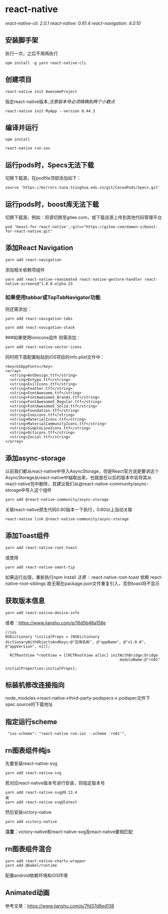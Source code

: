 # react-native 

*react-native-cli: 2.0.1*
*react-native: 0.61.4*
*react-navigation: 4.0.10*

## 安装脚手架
执行一次，之后不用再执行
```
npm install -g yarn react-native-cli

```
 
## 创建项目
```
react-native init AwesomeProject

```
指定react-native版本,*注意版本号必须精确到两个小数点*
```
react-native init MyApp --version 0.44.3
```
## 编译并运行
```
npm install
```
```
react-native run-ios

```
## 运行pods时，Specs无法下载
切换下载源，在podfile顶部添加如下：
```
source 'https://mirrors.tuna.tsinghua.edu.cn/git/CocoaPods/Specs.git'
```
## 运行pods时，boost库无法下载
切换下载源，例如：将源切换至gitee.com，或下载该源上传到其他代码管理平台
```
pod 'boost-for-react-native',:git=>"https://gitee.com/damon-s/boost-for-react-native.git"
```
## 添加React Navigation
```
yarn add react-navigation

```
添加相关依赖项组件
```
yarn add react-native-reanimated react-native-gesture-handler react-native-screens@^1.0.0-alpha.23
```
### 如果使用tabbar或TopTabNavigator功能
则还需添加：
```
yarn add react-navigation-tabs

```
```
yarn add react-navigation-stack

```
###如果使用Ionicons组件
则需添加：
```
yarn add react-native-vector-icons

```
同时把下面配置粘贴到iOS项目的info.plist文件中：
```
<key>UIAppFonts</key>
<array>
  <string>AntDesign.ttf</string>
  <string>Entypo.ttf</string>
  <string>EvilIcons.ttf</string>
  <string>Feather.ttf</string>
  <string>FontAwesome.ttf</string>
  <string>FontAwesome5_Brands.ttf</string>
  <string>FontAwesome5_Regular.ttf</string>
  <string>FontAwesome5_Solid.ttf</string>
  <string>Foundation.ttf</string>
  <string>Ionicons.ttf</string>
  <string>MaterialIcons.ttf</string>
  <string>MaterialCommunityIcons.ttf</string>
  <string>SimpleLineIcons.ttf</string>
  <string>Octicons.ttf</string>
  <string>Zocial.ttf</string>
</array>

```
## 添加async-storage
以前我们都从react-native中导入AsyncStorage，但是React官方说是要讲这个AsyncStorage从react-native中抽取出来，也就是在以后的版本中会将其从react-native包中删除，其建议我们从@react-native-community/async-storage中导入这个组件
```
yarn add @react-native-community/async-storage
```
关联react-native原生代码0.60版本一下执行，0.60以上自动关联
```
react-native link @react-native-community/async-storage
```

## 添加Toast组件
```
yarn add react-native-root-toast
```
或使用
```
yarn add react-native-smart-tip
```
如果运行出错，重新执行npm install
*注意：* react-native-root-toast 依赖 react-native-root-siblings
        故无需在package.json文件重复引入，否则toast将不显示
## 获取版本信息
```
yarn add react-native-device-info
```
或者：https://www.jianshu.com/p/16d5b48a158e
```
//ios
NSDictionary *initialProps = [NSDictionary dictionaryWithObjectsAndKeys:@"应用名称", @"appName", @"v1.0.0", @"appVersion", nil];
  
  RCTRootView *rootView = [[RCTRootView alloc] initWithBridge:bridge
                                                   moduleName:@"rn01"
                                            initialProperties:initialProps];
```

## 标装机修改连接指向
 node_modules->react-native->third-party-podspecs->.podspec文件下spec.source的下载地址

 ## 指定运行scheme
 ```
  "ios-scheme": "react-native run-ios --scheme 'rn01'",
 ```

 ## rn图表组件纯js

先要安装react-native-svg
```
yarn add react-native-svg
```
若对应react-native版本号进行安装，则指定版本号
```
yarn add react-native-svg@9.13.4
或
yarn add react-native-svg@latest
```
然后安装victory-native
```
yarn add victory-native
```
**注意**：victory-native和react-native-svg及react-native要相匹配

## rn图表组件混合

```
yarn add react-native-charts-wrapper
yarn add @babel/runtime

```
配置android依赖环境和iOS环境

## Animated动画

参考文章：https://www.jianshu.com/p/7fd37d8ed138
